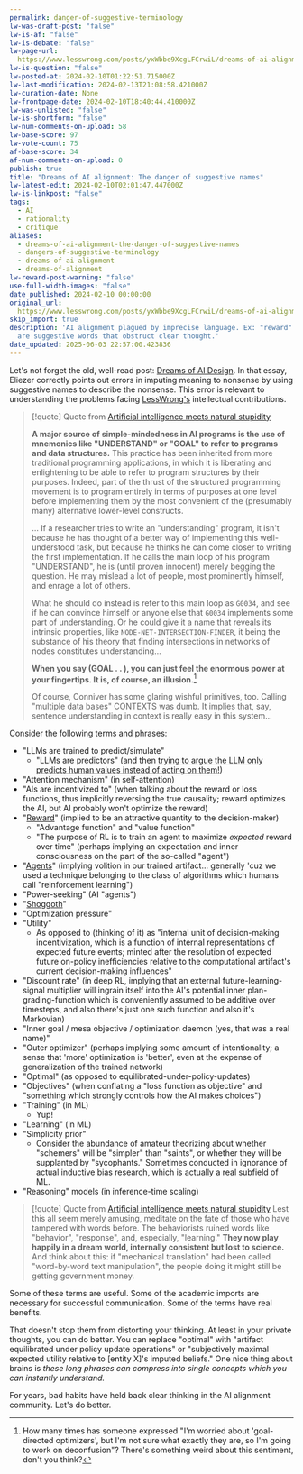 ```yaml
---
permalink: danger-of-suggestive-terminology
lw-was-draft-post: "false"
lw-is-af: "false"
lw-is-debate: "false"
lw-page-url: 
  https://www.lesswrong.com/posts/yxWbbe9XcgLFCrwiL/dreams-of-ai-alignment-the-danger-of-suggestive-names
lw-is-question: "false"
lw-posted-at: 2024-02-10T01:22:51.715000Z
lw-last-modification: 2024-02-13T21:08:58.421000Z
lw-curation-date: None
lw-frontpage-date: 2024-02-10T18:40:44.410000Z
lw-was-unlisted: "false"
lw-is-shortform: "false"
lw-num-comments-on-upload: 58
lw-base-score: 97
lw-vote-count: 75
af-base-score: 34
af-num-comments-on-upload: 0
publish: true
title: "Dreams of AI alignment: The danger of suggestive names"
lw-latest-edit: 2024-02-10T02:01:47.447000Z
lw-is-linkpost: "false"
tags:
  - AI
  - rationality
  - critique
aliases:
  - dreams-of-ai-alignment-the-danger-of-suggestive-names
  - dangers-of-suggestive-terminology
  - dreams-of-ai-alignment
  - dreams-of-alignment
lw-reward-post-warning: "false"
use-full-width-images: "false"
date_published: 2024-02-10 00:00:00
original_url: 
  https://www.lesswrong.com/posts/yxWbbe9XcgLFCrwiL/dreams-of-ai-alignment-the-danger-of-suggestive-names
skip_import: true
description: 'AI alignment plagued by imprecise language. Ex: "reward" and "shoggoth"
  are suggestive words that obstruct clear thought.'
date_updated: 2025-06-03 22:57:00.423836
---
```










Let's not forget the old, well-read post: [Dreams of AI Design](https://www.lesswrong.com/posts/p7ftQ6acRkgo6hqHb/dreams-of-ai-design). In that essay, Eliezer correctly points out errors in imputing meaning to nonsense by using suggestive names to describe the nonsense. This error is relevant to understanding the problems facing [LessWrong's](http://www.lesswrong.com) intellectual contributions.

> [!quote] Quote from [Artificial intelligence meets natural stupidity](https://www.inf.ed.ac.uk/teaching/courses/irm/mcdermott.pdf)
>
> **A major source of simple-mindedness in AI programs is the use of mnemonics like "UNDERSTAND" or "GOAL" to refer to programs and data structures.** This practice has been inherited from more traditional programming applications, in which it is liberating and enlightening to be able to refer to program structures by their purposes. Indeed, part of the thrust of the structured programming movement is to program entirely in terms of purposes at one level before implementing them by the most convenient of the (presumably many) alternative lower-level constructs.
>
> ... If a researcher tries to write an "understanding" program, it isn't because he has thought of a better way of implementing this well-understood task, but because he thinks he can come closer to writing the first implementation. If he calls the main loop of his program "UNDERSTAND", he is (until proven innocent) merely begging the question. He may mislead a lot of people, most prominently himself, and enrage a lot of others.
>
> What he should do instead is refer to this main loop as `G0034`, and see if he can convince himself or anyone else that `G0034` implements some part of understanding. Or he could give it a name that reveals its intrinsic properties, like `NODE-NET-INTERSECTION-FINDER`, it being the substance of his theory that finding intersections in networks of nodes constitutes understanding...
>
> **When you say (GOAL . . ), you can just feel the enormous power at your fingertips. It is, of course, an illusion.**[^1]
>
> Of course, Conniver has some glaring wishful primitives, too. Calling "multiple data bases" CONTEXTS was dumb. It implies that, say, sentence understanding in context is really easy in this system...

Consider the following terms and phrases:

- "LLMs are trained to predict/simulate"
  - "LLMs are predictors" (and then [trying to argue the LLM only predicts human values instead of acting on them!](https://www.lesswrong.com/posts/i5kijcjFJD6bn7dwq/evaluating-the-historical-value-misspecification-argument?commentId=AytgTwAwj8eGC8aSW))
- "Attention mechanism" (in self-attention)
- "AIs are incentivized to" (when talking about the reward or loss functions, thus implicitly reversing the true causality; reward optimizes the AI, but AI probably won't optimize the reward)
- "[Reward](https://www.lesswrong.com/posts/rmfjo4Wmtgq8qa2B7/think-carefully-before-calling-rl-policies-agents)" (implied to be an attractive quantity to the decision-maker)
  - "Advantage function" and "value function"
  - "The purpose of RL is to train an agent to maximize _expected_ reward over time" (perhaps implying an expectation and inner consciousness on the part of the so-called "agent")
- "[Agents](https://www.lesswrong.com/posts/rmfjo4Wmtgq8qa2B7/think-carefully-before-calling-rl-policies-agents)" (implying volition in our trained artifact... generally 'cuz we used a technique belonging to the class of algorithms which humans call "reinforcement learning")
- "Power-seeking" (AI "agents")
- "[Shoggoth](/against-shoggoth)"
- "Optimization pressure"
- "Utility"
  - As opposed to (thinking of it) as "internal unit of decision-making incentivization, which is a function of internal representations of expected future events; minted after the resolution of expected future on-policy inefficiencies relative to the computational artifact's current decision-making influences"
- "Discount rate" (in deep RL, implying that an external future-learning-signal multiplier will ingrain itself into the AI's potential inner plan-grading-function which is conveniently assumed to be additive over timesteps, and also there's just one such function and also it's Markovian)
- "Inner goal / mesa objective / optimization daemon (yes, that was a real name)"
- "Outer optimizer" (perhaps implying some amount of intentionality; a sense that 'more' optimization is 'better', even at the expense of generalization of the trained network)
- "Optimal" (as opposed to equilibrated-under-policy-updates)
- "Objectives" (when conflating a "loss function as objective" and "something which strongly controls how the AI makes choices")
- "Training" (in ML)
  - Yup!
- "Learning" (in ML)
- "Simplicity prior"
  - Consider the abundance of amateur theorizing about whether "schemers" will be "simpler" than "saints", or whether they will be supplanted by "sycophants." Sometimes conducted in ignorance of actual inductive bias research, which is actually a real subfield of ML.
- "Reasoning" models (in inference-time scaling)

> [!quote] Quote from [Artificial intelligence meets natural stupidity](https://www.inf.ed.ac.uk/teaching/courses/irm/mcdermott.pdf)
> Lest this all seem merely amusing, meditate on the fate of those who have tampered with words before. The behaviorists ruined words like "behavior", "response", and, especially, "learning." **They now play happily in a dream world, internally consistent but lost to science.** And think about this: if "mechanical translation" had been called "word-by-word text manipulation", the people doing it might still be getting government money.

Some of these terms are useful. Some of the academic imports are necessary for successful communication. Some of the terms have real benefits.

That doesn't stop them from distorting your thinking. At least in your private thoughts, you can do better. You can replace "optimal" with "artifact equilibrated under policy update operations" or "subjectively maximal expected utility relative to \[entity X\]'s imputed beliefs." One nice thing about brains is _these long phrases can compress into single concepts which you can instantly understand._

For years, bad habits have held back clear thinking in the AI alignment community. Let's do better.

[^1]: How many times has someone expressed "I'm worried about 'goal-directed optimizers', but I'm not sure what exactly they are, so I'm going to work on deconfusion"? There's something weird about this sentiment, don't you think?
